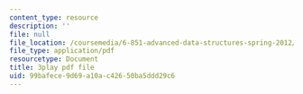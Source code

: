 ```yaml
---
content_type: resource
description: ''
file: null
file_location: /coursemedia/6-851-advanced-data-structures-spring-2012/99bafece9d69a10ac42650ba5ddd29c6_u-HHY1ylhHY.pdf
file_type: application/pdf
resourcetype: Document
title: 3play pdf file
uid: 99bafece-9d69-a10a-c426-50ba5ddd29c6
---
```

